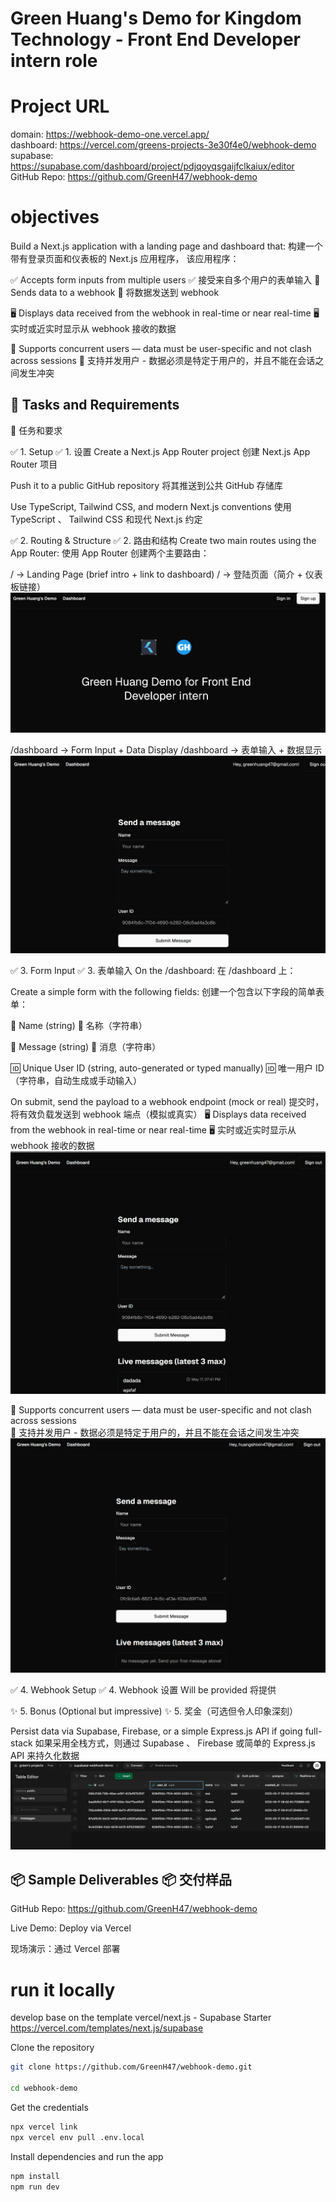 <h1>Green Huang's Demo for Kingdom Technology - Front End Developer intern role </h1>

# Project URL
domain: https://webhook-demo-one.vercel.app/  
dashboard: https://vercel.com/greens-projects-3e30f4e0/webhook-demo  
supabase: https://supabase.com/dashboard/project/pdjqoyqsgaijfclkaiux/editor  
GitHub Repo: https://github.com/GreenH47/webhook-demo  

# objectives
Build a Next.js application with a landing page and dashboard that:
构建一个带有登录页面和仪表板的 Next.js 应用程序， 该应用程序：

✅ Accepts form inputs from multiple users
✅ 接受来自多个用户的表单输入
🔗 Sends data to a webhook
🔗 将数据发送到 webhook

🖥️ Displays data received from the webhook in real-time or near real-time
🖥️ 实时或近实时显示从 webhook 接收的数据

👥 Supports concurrent users — data must be user-specific and not clash across sessions
👥 支持并发用户 - 数据必须是特定于用户的，并且不能在会话之间发生冲突

## 📌 Tasks and Requirements
📌 任务和要求

✅ 1. Setup  ✅ 1. 设置
Create a Next.js App Router project
创建 Next.js App Router 项目

Push it to a public GitHub repository
将其推送到公共 GitHub 存储库

Use TypeScript, Tailwind CSS, and modern Next.js conventions
使用 TypeScript 、 Tailwind CSS 和现代 Next.js 约定



✅ 2. Routing & Structure
✅ 2. 路由和结构
Create two main routes using the App Router:
使用 App Router 创建两个主要路由：

/ → Landing Page (brief intro + link to dashboard)
/ → 登陆页面（简介 + 仪表板链接）
![1.png](docs%2F1.png)

/dashboard → Form Input + Data Display
/dashboard → 表单输入 + 数据显示
![2.png](docs%2F2.png)

✅ 3. Form Input  ✅ 3. 表单输入
On the /dashboard:
在 /dashboard 上：

Create a simple form with the following fields:
创建一个包含以下字段的简单表单：

🧑 Name (string)  🧑 名称（字符串）

💬 Message (string)  💬 消息（字符串）

🆔 Unique User ID (string, auto-generated or typed manually)
🆔 唯一用户 ID（字符串，自动生成或手动输入）

On submit, send the payload to a webhook endpoint (mock or real)
提交时，将有效负载发送到 webhook 端点（模拟或真实）
🖥️ Displays data received from the webhook in real-time or near real-time
🖥️ 实时或近实时显示从 webhook 接收的数据
![3.png](docs%2F3.png)

👥 Supports concurrent users — data must be user-specific and not clash across sessions  
👥 支持并发用户 - 数据必须是特定于用户的，并且不能在会话之间发生冲突  
![4.png](docs%2F4.png)

✅ 4. Webhook Setup  ✅ 4. Webhook 设置
Will be provided  将提供

✨ 5. Bonus (Optional but impressive)
✨ 5. 奖金（可选但令人印象深刻）

Persist data via Supabase, Firebase, or a simple Express.js API if going full-stack
如果采用全栈方式，则通过 Supabase 、 Firebase 或简单的 Express.js API 来持久化数据
![5.png](docs%2F5.png)


## 📦 Sample Deliverables  📦 交付样品

GitHub Repo: https://github.com/GreenH47/webhook-demo



Live Demo: Deploy via Vercel

现场演示：通过 Vercel 部署

# run it locally
develop base on the template vercel/next.js - Supabase Starter
https://vercel.com/templates/next.js/supabase 

Clone the repository
```bash
git clone https://github.com/GreenH47/webhook-demo.git

cd webhook-demo
```

Get the credentials
```bash 
npx vercel link 
npx vercel env pull .env.local
```  

Install dependencies and run the app
```bash
npm install
npm run dev
```